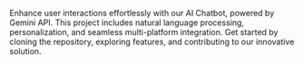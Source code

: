 Enhance user interactions effortlessly with our AI Chatbot, powered by Gemini API. This project includes natural language processing, personalization, and seamless multi-platform integration. Get started by cloning the repository, exploring features, and contributing to our innovative solution. 
